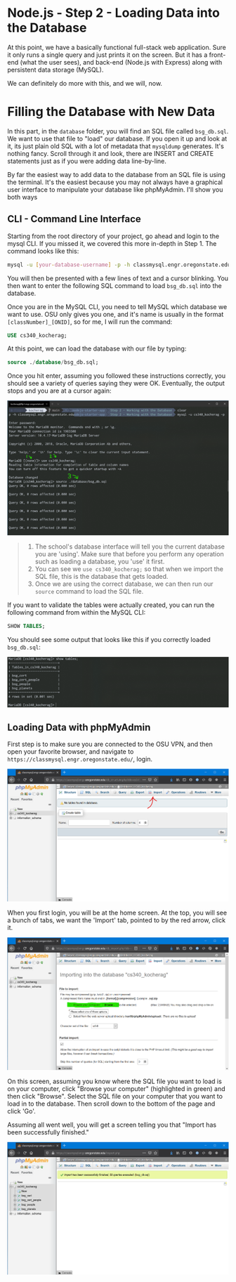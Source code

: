 # Node.js - Step 2 - Loading Data into the Database

At this point, we have a basically functional full-stack web application. Sure it only runs a single query and just prints it on the screen. But it has a front-end (what the user sees), and back-end (Node.js with Express) along with persistent data storage (MySQL).

We can definitely do more with this, and we will, now.

# Filling the Database with New Data

In this part, in the `database` folder, you will find an SQL file called `bsg_db.sql`. We want to use that file to "load" our database. If you open it up and look at it, its just plain old SQL with a lot of metadata that `mysqldump` generates. It's nothing fancy. Scroll through it and look, there are INSERT and CREATE statements just as if you were adding data line-by-line.

By far the easiest way to add data to the database from an SQL file is using the terminal. It's the easiest because you may not always have a graphical user interface to manipulate your database like phpMyAdmin. I'll show you both ways

## CLI - Command Line Interface

Starting from the root directory of your project, go ahead and login to the mysql CLI. If you missed it, we covered this more in-depth in Step 1. The command looks like this:

```bash
mysql -u [your-database-username] -p -h classmysql.engr.oregonstate.edu
```

You will then be presented with a few lines of text and a cursor blinking. You then want to enter the following SQL command to load `bsg_db.sql` into the database.

Once you are in the MySQL CLI, you need to tell MySQL which database we want to use. OSU only gives you one, and it's name is usually in the format `[classNumber]_[ONID]`, so for me, I will run the command:

```sql
USE cs340_kocherag;
```

At this point, we can load the database with our file by typing:

```sql
source ./database/bsg_db.sql;
```

Once you hit enter, assuming you followed these instructions correctly, you should see a variety of queries saying they were OK. Eventually, the output stops and you are at a cursor again:

![loading bsg_db.sql in to mysql](./assets/bsg-load.png)

> 1. The school's database interface will tell you the current database you are 'using'. Make sure that before you perform any operation such as loading a database, you 'use' it first.
> 2. You can see we `use cs340_kocherag;` so that when we import the SQL file, this is the database that gets loaded.
> 3. Once we are using the correct database, we can then run our `source` command to load the SQL file.

If you want to validate the tables were actually created, you can run the following command from within the MySQL CLI:

```sql
SHOW TABLES;
```

You should see some output that looks like this if you correctly loaded `bsg_db.sql`:

![bsg_db.sql successfully loaded](./assets/show-tables.png)

## Loading Data with phpMyAdmin

First step is to make sure you are connected to the OSU VPN, and then open your favorite browser, and navigate to `https://classmysql.engr.oregonstate.edu/`, login.

![phpmyadmin home screen](./assets/phpmyadmin-home.png)

When you first login, you will be at the home screen. At the top, you will see a bunch of tabs, we want the 'Import' tab, pointed to by the red arrow, click it.

![phpmyadmin import screen](./assets/phpmyadmin-import.png)

On this screen, assuming you know where the SQL file you want to load is on your computer, click "Browse your computer" (highlighted in green) and then click "Browse". Select the SQL file on your computer that you want to load in to the database. Then scroll down to the bottom of the page and click 'Go'.

Assuming all went well, you will get a screen telling you that "Import has been successfully finished."

![phpmyadmin successful import](./assets/phpmyadmin-import-success.png)
